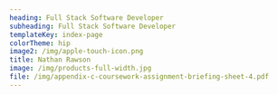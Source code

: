 ```yaml
---
heading: Full Stack Software Developer
subheading: Full Stack Software Developer
templateKey: index-page
colorTheme: hip
image2: /img/apple-touch-icon.png
title: Nathan Rawson
image: /img/products-full-width.jpg
file: /img/appendix-c-coursework-assignment-briefing-sheet-4.pdf
---
```


